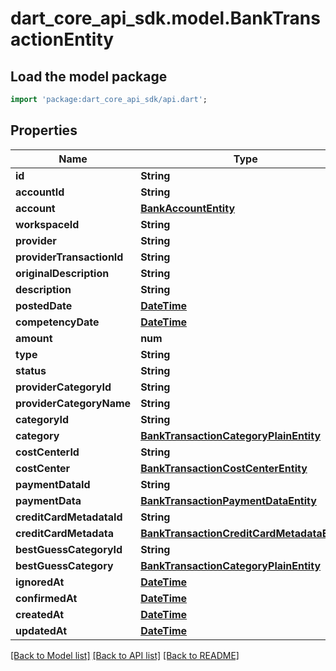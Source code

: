 # dart_core_api_sdk.model.BankTransactionEntity

## Load the model package
```dart
import 'package:dart_core_api_sdk/api.dart';
```

## Properties
Name | Type | Description | Notes
------------ | ------------- | ------------- | -------------
**id** | **String** |  | 
**accountId** | **String** |  | 
**account** | [**BankAccountEntity**](BankAccountEntity.md) |  | 
**workspaceId** | **String** |  | 
**provider** | **String** |  | 
**providerTransactionId** | **String** |  | 
**originalDescription** | **String** |  | 
**description** | **String** |  | 
**postedDate** | [**DateTime**](DateTime.md) |  | 
**competencyDate** | [**DateTime**](DateTime.md) |  | 
**amount** | **num** |  | 
**type** | **String** |  | 
**status** | **String** |  | 
**providerCategoryId** | **String** |  | [optional] 
**providerCategoryName** | **String** |  | [optional] 
**categoryId** | **String** |  | [optional] 
**category** | [**BankTransactionCategoryPlainEntity**](BankTransactionCategoryPlainEntity.md) |  | [optional] 
**costCenterId** | **String** |  | [optional] 
**costCenter** | [**BankTransactionCostCenterEntity**](BankTransactionCostCenterEntity.md) |  | [optional] 
**paymentDataId** | **String** |  | [optional] 
**paymentData** | [**BankTransactionPaymentDataEntity**](BankTransactionPaymentDataEntity.md) |  | [optional] 
**creditCardMetadataId** | **String** |  | [optional] 
**creditCardMetadata** | [**BankTransactionCreditCardMetadataEntity**](BankTransactionCreditCardMetadataEntity.md) |  | [optional] 
**bestGuessCategoryId** | **String** |  | [optional] 
**bestGuessCategory** | [**BankTransactionCategoryPlainEntity**](BankTransactionCategoryPlainEntity.md) |  | [optional] 
**ignoredAt** | [**DateTime**](DateTime.md) |  | [optional] 
**confirmedAt** | [**DateTime**](DateTime.md) |  | [optional] 
**createdAt** | [**DateTime**](DateTime.md) |  | 
**updatedAt** | [**DateTime**](DateTime.md) |  | 

[[Back to Model list]](../README.md#documentation-for-models) [[Back to API list]](../README.md#documentation-for-api-endpoints) [[Back to README]](../README.md)


